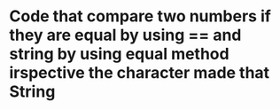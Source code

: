 # Code that compare two numbers if they are equal by using == and string by using equal method irspective the character made that String 
